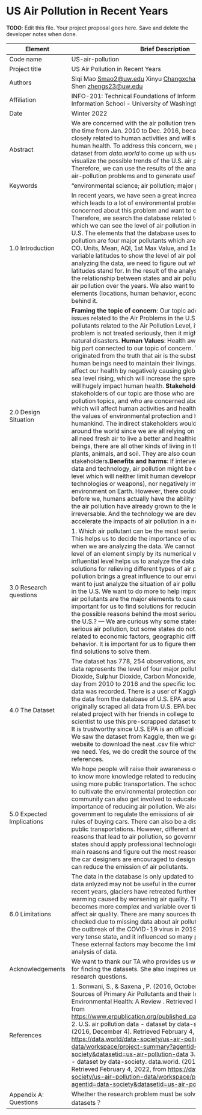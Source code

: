 # US Air Pollution in Recent Years

**TODO**: Edit this file. Your project proposal goes here. Save and delete the developer notes when done.



|Element | Brief Description|
|---------------| --------------
|Code name | US-air-pollution|
|Project title| US Air Pollution in Recent Years |
|Authors | Siqi Mao            Smao2@uw.edu Xinyu Changxchang23@uw.edu Zheng Shen        zhengs23@uw.edu|
|Affiliation |  INFO-201: Technical Foundations of Informatics - The Information School - University of Washington |
|Date | Winter 2022|
|Abstract | We are concerned with the air pollution trends in the U.S. during the time from Jan. 2010 to Dec. 2016, because the air quality is closely related to human activities and will significantly affect human health. To address this concern, we plan to use the dataset from _data.world_ to come up with useful analysis and to visualize the possible trends of the U.S. air pollution situation. Therefore, we can use the results of the analysis to find existing air-pollution problems and to generate useful solutions.|
|Keywords | “environmental science; air pollution; major pollutants”|
|1.0 Introduction | In recent years, we have seen a great increase in air pollution, which leads to a lot of environmental problems. We are really concerned about this problem and want to explore more about it. Therefore, we search the database related to this topic, from which we can see the level of air pollution in different states in the U.S. The elements that the database uses to represent the air pollution are four major pollutants which are NO2, O3, SO2, and CO. Units, Mean, AQI, 1st Max Value, and 1st Max Hour are five variable latitudes to show the level of air pollution. When analyzing the data, we need to figure out what the five variable latitudes stand for. In the result of the analysis, we hope to find the relationship between states and air pollution and the trend of air pollution over the years. We also want to analyze the possible elements (locations, human behavior, economic development…) behind it.  |
|2.0 Design Situation | **Framing the topic of concern**: Our topic addresses the scientific issues related to the Air Problems in the U.S. There are many pollutants related to the Air Pollution Level, if the Air Pollution problem is not treated seriously, then it might cause a series of natural disasters.                       **Human Values**: Health awareness should be the big part connected to our topic of concern. The value seems to be originated from the truth that air is the substantial thing that human beings need to maintain their livings. Also, it will indirectly affect our health by negatively causing global warming and the sea level rising, which will increase the spread of diseases. This will hugely impact human health. **Stakeholders**: The direct stakeholders of our topic are those who are really interested in air pollution topics, and who are concerned about the environment which will affect human activities and health. They should have the values of environmental protection and healthy lives for all humankind. The indirect stakeholders would be all human beings around the world since we are all relying on air to breathe and we all need fresh air to live a better and healthier life. Besides human beings, there are all other kinds of living in the world, such as plants, animals, and soil. They are also counted as indirect stakeholders.**Benefits and harms**: If interventions are taken with data and technology, air pollution might be controlled at a certain level which will neither limit human development(either on technologies or weapons), nor negatively impact the global environment on Earth. However, there could be the risk that before we, humans actually have the ability to control air pollution, the air pollution have already grown to the level that is irreversable. And the technology we are developing might accelerate the impacts of air pollution in a negative way.|
|3.0 Research questions | 1. Which air pollutant can be the most serious to air pollution?— This helps us to decide the importance of each latitude level when we are analyzing the data. We cannot decide the relevant level of an element simply by its numerical value, so finding the influential level helps us to analyze the data better.2. Different solutions for relieving different types of air pollutants.— Air pollution brings a great influence to our environment and we don’t want to just analyze the situation of air pollution in different states in the U.S. We want to do more to help improve air pollution. Since air pollutants are the major elements to cause air pollution, it is important for us to find solutions for reducing them.  3. What are the possible reasons behind the most seriously polluted states in the U.S.? — We are curious why some states have the most serious air pollution, but some states do not. The reason may be related to economic factors, geographic differences, or human behavior. It is important for us to figure them out so that we can find solutions to solve them. |
|4.0 The Dataset | The dataset has 778, 254 observations, and 28 variables. The data represents the level of four major pollutants(Nitrogen Dioxide, Sulphur Dioxide, Carbon Monoxide, and Ozone) for every day from 2010 to 2016 and the specific locations and date the data was recorded. There is a user of Kaggle, BrendaSo collected the data from the database of U.S. EPA around 2017. She originally scraped all data from U.S. EPA because she did a related project with her friends in college to help other data-scientist to use this pre-scrapped dataset to do further analysis. It is trustworthy since U.S. EPA is an official government agency. We saw the dataset from Kaggle, then we go to the _data.world_ website to download the neat .csv file which contains all the data we need. Yes, we do credit the source of the data as one of our references. |
|5.0 Expected Implications | We hope people will raise their awareness of air pollution and get to know more knowledge related to reducing air pollution, like using more public transportation. The school should help students to cultivate the environmental protection consciousness. The community can also get involved to educate residents of the importance of reducing air pollution. We also want the government to regulate the emissions of air pollutants and make rules of buying cars. There can also be a discount for taking public transportations. However, different states have different reasons that lead to air pollution, so governments of different states should apply professional technologists to find out the main reasons and figure out the most reasonal solutions. Besides, the car designers are encouraged to design more functions that can reduce the emission of air pollutants.  |
|6.0 Limitations | The data in the database is only updated to 2016 so some of the data anlyzed may not be useful in the current environment. In recent years, glaciers have retreated further due to global warming caused by worsening air quality. The composition of air becomes more complex and variable over time. Many factors can affect air quality. There are many sources that may not be checked due to missing data about air pollution. And because of the outbreak of the COVID-19 virus in 2019, the USA entered a very tense state, and it influenced so many people’s daily life. These external factors may become the limitations and affect the analysis of data. |
|Acknowledgements | We want to thank our TA who provides us with a lot of resources for finding the datasets. She also inspires us with meaningful research questions.|
|References |1. Sonwani, S., & Saxena , P. (2016, October). Identifying the Sources of Primary Air Pollutants and their Impact on Environmental Health: A Review . Retrieved February 4, 2022, from https://www.erpublication.org/published_paper/IJETR042555.pdf 2. U.S. air pollution data - dataset by data-society. data.world. (2016, December 4). Retrieved February 4, 2022, from https://data.world/data-society/us-air-pollution-data/workspace/project-summary?agentid=data-society&datasetid=us-air-pollution-data                                                                    3. U.S. air pollution data - dataset by data-society. data.world. (2016, December 4). Retrieved February 4, 2022, from https://data.world/data-society/us-air-pollution-data/workspace/project-summary?agentid=data-society&datasetid=us-air-pollution-data |
|Appendix A: Questions|Whether the research problem must be solved with our datasets？|
